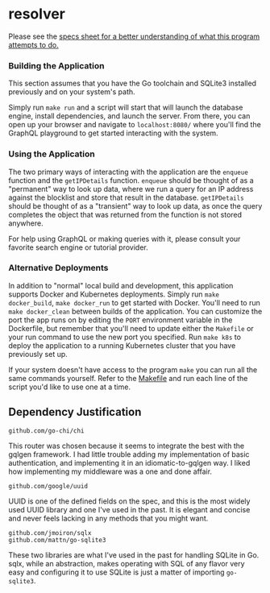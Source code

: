 
# resolver  
  
Please see the [specs sheet for a better understanding of what this program attempts to do.](requirements.md)  
  
### Building the Application  
  
This section assumes that you have the Go toolchain and SQLite3 installed previously and on your system's path.  
  
Simply run `make run` and a script will start that will launch the database engine, install dependencies, and launch the server. From there, you can open up your browser and navigate to `localhost:8080/` where you'll find the GraphQL playground to get started interacting with the system.  
    
### Using the Application  
  
The two primary ways of interacting with the application are the `enqueue` function and the `getIPDetails` function. `enqueue` should be thought of as a "permanent" way to look up data, where we run a query for an IP address against the blocklist and store that result in the database. `getIPDetails` should be thought of as a "transient" way to look up data, as once the query completes the object that was returned from the function is not stored anywhere.  
     
For help using GraphQL or making queries with it, please consult your favorite search engine or tutorial provider.  
     
### Alternative Deployments  
  
In addition to "normal" local build and development, this application supports Docker and Kubernetes deployments. Simply run `make docker_build`, `make docker_run` to get started with Docker. You'll need to run `make docker_clean` between builds of the application. You can customize the port the app runs on by editing the `PORT` environment variable in the Dockerfile, but remember that you'll need to update either the `Makefile` or your run command to use the new port you specified. Run `make k8s` to deploy the application to a running Kubernetes cluster that you have previously set up.  
    
If your system doesn't have access to the program `make` you can run all the same commands yourself. Refer to the [Makefile](Makefile) and run each line of the script you'd like to use one at a time.  
  
## Dependency Justification  
  
`github.com/go-chi/chi`  
  
This router was chosen because it seems to integrate the best with the gqlgen framework. I had little trouble adding my implementation of basic authentication, and implementing it in an idiomatic-to-gqlgen way. I liked how implementing my middleware was a one and done affair.  
  
`github.com/google/uuid`  
  
UUID is one of the defined fields on the spec, and this is the most widely used UUID library and one I've used in the past. It is elegant and concise and never feels lacking in any methods that you might want.  
   
```  
github.com/jmoiron/sqlx  
github.com/mattn/go-sqlite3  
```  

These two libraries are what I've used in the past for handling SQLite in Go. sqlx, while an abstraction, makes operating with SQL of any flavor very easy and configuring it to use SQLite is just a matter of importing `go-sqlite3`.
